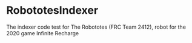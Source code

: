 # RobototesIndexer
The indexer code test for The Robototes (FRC Team 2412), robot for the 2020 game Infinite Recharge
